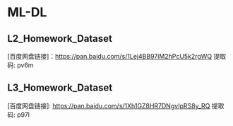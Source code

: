 # ML-DL
## L2_Homework_Dataset
[百度网盘链接]：https://pan.baidu.com/s/1Lej4BB97iM2hPcU5k2rgWQ 提取码: pv6m 
## L3_Homework_Dataset
[百度网盘链接]: https://pan.baidu.com/s/1Xh1GZ8HR7DNgvIpRS8y_RQ 提取码: p97l 
